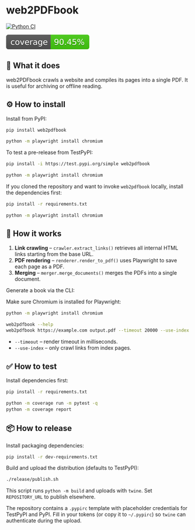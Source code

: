 # web2PDFbook

[![Python CI](https://github.com/nomenarkt/web2PDFbook/actions/workflows/python-ci.yml/badge.svg)](https://github.com/nomenarkt/web2PDFbook/actions/workflows/python-ci.yml)

![Coverage](https://raw.githubusercontent.com/nomenarkt/web2PDFbook/main/coverage.svg)

## 🧠 What it does

web2PDFbook crawls a website and compiles its pages into a single PDF. It is useful for archiving or offline reading.

## ⚙️ How to install

Install from PyPI:

```bash
pip install web2pdfbook
```

```bash
python -m playwright install chromium
```

To test a pre-release from TestPyPI:

```bash
pip install -i https://test.pypi.org/simple web2pdfbook
```

```bash
python -m playwright install chromium
```

If you cloned the repository and want to invoke `web2pdfbook` locally, install the dependencies first:

```bash
pip install -r requirements.txt
```

```bash
python -m playwright install chromium
```

## 🔄 How it works

1. **Link crawling** – `crawler.extract_links()` retrieves all internal HTML links starting from the base URL.
2. **PDF rendering** – `renderer.render_to_pdf()` uses Playwright to save each page as a PDF.
3. **Merging** – `merger.merge_documents()` merges the PDFs into a single document.

Generate a book via the CLI:

Make sure Chromium is installed for Playwright:
```bash
python -m playwright install chromium
```

```bash
web2pdfbook --help
web2pdfbook https://example.com output.pdf --timeout 20000 --use-index
```

* `--timeout` – render timeout in milliseconds.
* `--use-index` – only crawl links from index pages.

## ✅ How to test

Install dependencies first:

```bash
pip install -r requirements.txt
```

```bash
python -m coverage run -m pytest -q
python -m coverage report
```

## 📦 How to release

Install packaging dependencies:

```bash
pip install -r dev-requirements.txt
```

Build and upload the distribution (defaults to TestPyPI):

```bash
./release/publish.sh
```

This script runs `python -m build` and uploads with `twine`. Set `REPOSITORY_URL` to publish elsewhere.

The repository contains a `.pypirc` template with placeholder credentials for
TestPyPI and PyPI. Fill in your tokens (or copy it to `~/.pypirc`) so `twine`
can authenticate during the upload.
